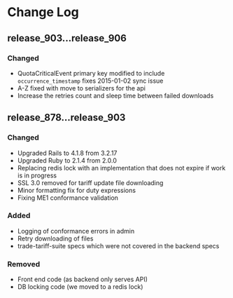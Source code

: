 # Change Log

## release_903...release_906
### Changed
- QuotaCriticalEvent primary key modified to include `occurrence_timestamp` fixes 2015-01-02 sync issue
- A-Z fixed with move to serializers for the api
- Increase the retries count and sleep time between failed downloads

## release_878...release_903
### Changed
- Upgraded Rails to 4.1.8 from 3.2.17
- Upgraded Ruby to 2.1.4 from 2.0.0
- Replacing redis lock with an implementation that does not expire if work is in progress
- SSL 3.0 removed for tariff update file downloading
- Minor formatting fix for duty expressions
- Fixing ME1 conformance validation

### Added
- Logging of conformance errors in admin
- Retry downloading of files
- trade-tariff-suite specs which were not covered in the backend specs

### Removed
- Front end code (as backend only serves API)
- DB locking code (we moved to a redis lock)
